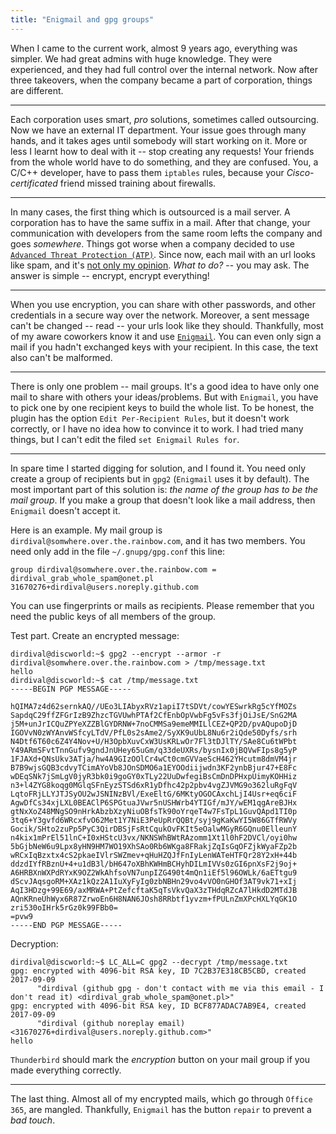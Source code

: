 ```yaml
---
title: "Enigmail and gpg groups"
---
```


When I came to the current work, almost 9 years ago, everything was simpler. We had great admins
with huge knowledge. They were experienced, and they had full control over the internal network.
Now after three takeovers, when the company became a part of corporation, things are different. 

---

Each corporation uses smart, _pro_ solutions, sometimes called outsourcing. Now we have an external
IT department. Your issue goes through many hands, and it takes ages until somebody will start working on it.
More or less I learnt how to deal with it -- stop creating any requests! Your friends from the whole world
have to do something, and they are confused. You, a C/C++ developer, have to pass them
`iptables` rules, because your _Cisco-certificated_ friend missed training about firewalls.

---

In many cases, the first thing which is outsourced is a mail server. A corporation has to have
the same suffix in a mail. After that change, your communication with developers from the same room lefts
the company and goes _somewhere_. Things got worse when a company decided to use [`Advanced Threat Protection (ATP)`][link_atp].
Since now, each mail with an url looks like spam, and it's [not only my opinion][link_rewriting].
_What to do?_ -- you may ask. The answer is simple -- encrypt, encrypt everything!

---

When you use encryption, you can share with other passwords, and other credentials in a secure way over the network.
Moreover, a sent message can't be changed -- read -- your urls look like they should. Thankfully, most of my aware
coworkers know it and use [`Enigmail`][link_enigmail]. You can even only sign a mail if you hadn't exchanged keys with
your recipient. In this case, the text also can't be malformed.

---

There is only one problem -- mail groups. It's a good idea to have only one mail to share with others your ideas/problems.
But with `Enigmail`, you have to pick one by one recipient keys to build the whole list.
To be honest, the plugin has the option
`Edit Per-Recipient Rules`, but it doesn't work correctly, or I have no idea how to convince it to work. I had tried many
things, but I can't edit the filed `set Enigmail Rules for`.

---

In spare time I started digging for solution, and I found it. You need only create a group of recipients but in `gpg2` (`Enigmail`
uses it by default). The most important part of this solution is: *the name of the group has to be the mail group*. If you make
a group that doesn't look like a mail address, then `Enigmail` doesn't accept it.

Here is an example. My mail group is `dirdival@somwhere.over.the.rainbow.com`, and it has two members.
You need only add in the file `~/.gnupg/gpg.conf` this line:

    group dirdival@somwhere.over.the.rainbow.com = dirdival_grab_whole_spam@onet.pl 31670276+dirdival@users.noreply.github.com

You can use fingerprints or mails as recipients. Please remember that you need the public keys of all members of the group.

Test part. Create an encrypted message:

    dirdival@discworld:~$ gpg2 --encrypt --armor -r dirdival@somwhere.over.the.rainbow.com > /tmp/message.txt
    hello
    dirdival@discworld:~$ cat /tmp/message.txt
    -----BEGIN PGP MESSAGE-----
    
    hQIMA7z4d62sernkAQ//UEo3LIAbyxRVz1apiI7tSDVt/cowYESwrkRg5cYfMOZs
    SapdqC29ffZFGrIzB9ZhzcTGVUwhPTAf2CfEnbOpVwbFg5vFs3fjOiJsE/SnG2MA
    j5M+unJrICQuZPYeXZZBlGYDRNW+7noCMMSa9emeMMILlCEZ+QP2D/pvAQupoDjD
    IGOVvN0zWYAnvWSfcyLTdV/PfL0s2sAme2/SyXK9uUbL8Nu6r2iQde50Dyfs/srh
    N4Dtf6T60c6Z4Y4Nov+U/H3OpbXuvCxW3UsKRLwOr7Fl3tDJlTY/SAe8Cu6tWPbt
    Y49ARmSFvtTnnGufv9gndJnUHey65uGm/q33deUXRs/bysnIx0jBQVwFIps8g5yP
    1FJAXd+QNsUkv3ATja/hw4A9GIzOOlCr4wCt0cmGVVaeScH462YHcutm8dmVM4jr
    B7B9wjsGQB3cdvyTCimAYoVb8JOnSDMO6a1EYOOdiijwdn3KF2ynbBjur47+E8Fc
    wDEqSNk7jSmLgV0jyR3bk0i9goGY0xTLy22UuDwfegiBsCmDnDPHxpUimyKOHHiz
    n3+l4ZYG8koqg0MGlqSFnEyzSTSd6xR1yDfhc42p2pbv4vgZJVMG9o362luRgFqV
    LqtoFRjLLYJTJSyOU2wJSNINzBVl/ExeEltG/6MKtyOGOCAxchLjI4Usr+eq6ciF
    AgwDfCs34xjLXL0BEAClP6SPGtuaJVwr5nUSHWrb4YTIGf/mJY/wEM1qgAreBJHx
    gtNxXoZ48MNgSO9nHrkAbzbXzyNiuOBfsTk90oYrqeT4w7FsTpL1GuvQApd1TI0p
    3tq6+Y3gvfd6WRcxfvO62Met1Y7NiE3PeUpRrQQBt/syj9gKaKwYI5W86GTfRWVy
    Gocik/SHto2zuPp5PyC3QirDBSjFsRtCqukOvFKIt5eOalwMGyR6GQnu0ElleunY
    n4kix1mPrEl51lnC+I0xHStcU3vx/NKNSWhBWtRAzomm1Xt1l0hF2DVCl/oyi0hw
    5bGjbNeW6u9Lpx8yHN9HM7WO19XhSAo0Rb6WKga8FRakjZqIsGqOFZjkWyaFZp2b
    wRCxIqBzxtx4cS2pkaeIVlrSWZmev+qHuHZQJfFnIyLenWATeHTFQr28Y2xH+44b
    ddzdIYfRBznU+4+u1dB3l/bH647oXBhKWHmBCHyhDILmIVVs0zGI6pnXsF2j9oj+
    A6HRBXnWXPdRYxK9OZ2WkAhfsoVN7unpIZG490t4mQn1iEf5l96OWLk/6aETtgu9
    dScvJAqsgoRM+XAz1kQz2A1IuXyFyIg0zbNBHn29vo4vVO0nGHOf3AT9vk71+xIj
    AqI3HDzg+99E69/axMRWA+PtZefcftaK5qTsVkvQaX3zTHdqRZcA7lHkdD2MTdJB
    AQnKRneUhWyx6R87ZrwoEn6H8NAN6JOsh8RRbtf1yvzm+fPULnZmXPcHXLYqGK1O
    zri530oIHrk5rGz0k99FBb0=
    =pvw9
    -----END PGP MESSAGE-----

Decryption:

    dirdival@discworld:~$ LC_ALL=C gpg2 --decrypt /tmp/message.txt 
    gpg: encrypted with 4096-bit RSA key, ID 7C2B37E318CB5CBD, created 2017-09-09
          "dirdival (github gpg - don't contact with me via this email - I don't read it) <dirdival_grab_whole_spam@onet.pl>"
    gpg: encrypted with 4096-bit RSA key, ID BCF877ADAC7AB9E4, created 2017-09-09
          "dirdival (github noreplay email) <31670276+dirdival@users.noreply.github.com>"
    hello

`Thunderbird` should mark the _encryption_ button on your mail group if you made everything correctly.

---

The last thing. Almost all of my encrypted mails, which go through `Office 365`, are mangled. Thankfully, `Enigmail` has the button `repair` to prevent a _bad touch_.


[link_enigmail]:https://www.enigmail.net/index.php/en/ "Enigmail - the main page"
[link_atp]:https://docs.microsoft.com/en-us/office365/servicedescriptions/office-365-advanced-threat-protection-service-description "Office 365: Advanced Thread Protection"
[link_rewriting]:https://langbein.org/microsoft-outlook-office365-url-rewriting-in-e-mails/ "article: Office365 URL Rewriting in E-Mails"
